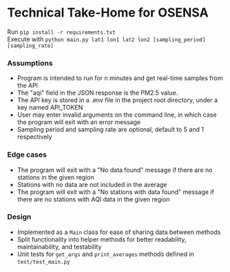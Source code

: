 # Technical Take-Home for OSENSA

Run `pip install -r requirements.txt`  
Execute with `python main.py lat1 lon1 lat2 lon2 [sampling_period] [sampling_rate]`
### Assumptions

- Program is intended to run for n minutes and get real-time samples from the API
- The "aqi" field in the JSON response is the PM2.5 value.
- The API key is stored in a .env file in the project root directory, under a key named API_TOKEN
- User may enter invalid arguments on the command line, in which case the program will exit with an error message
- Sampling period and sampling rate are optional, default to 5 and 1 respectively

### Edge cases

- The program will exit with a "No data found" message if there are no stations in the given region
- Stations with no data are not included in the average
- The program will exit with a "No stations with data found" message if there are no stations with AQI data in the given
  region

### Design
- Implemented as a `Main` class for ease of sharing data between methods
- Split functionality into helper methods for better readability, maintainability, and testability
- Unit tests for `get_args` and `print_averages` methods defined in `test/test_main.py`
